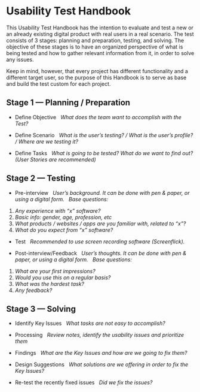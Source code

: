 # Usability Test Handbook

This Usability Test Handbook has the intention to evaluate and test a new or an already existing digital product with real users in a real scenario. The test consists of 3 stages: planning and preparation, testing, and solving. The objective of these stages is to have an organized perspective of what is being tested and how to gather relevant information from it, in order to solve any issues.

Keep in mind, however, that every project has different functionality and a different target user, so the purpose of this Handbook is to serve as base and build the test custom for each project.


## Stage 1 — Planning / Preparation

* Define Objective
&nbsp;
*What does the team want to accomplish with the Test?*

* Define Scenario
&nbsp;
*What is the user’s testing? / What is the user’s profile? / Where are we testing it?*

* Define Tasks
&nbsp;
*What is going to be tested? What do we want to find out? (User Stories are recommended)*


## Stage 2 — Testing

* Pre-interview
&nbsp;
*User’s background. It can be done with pen & paper, or using a digital form.*
&nbsp;
*Base questions:*
&nbsp;
1. *Any experience with “x” software?*
2. *Basic info: gender, age, profession, etc*
3. *What products / websites / apps are you familiar with, related to “x”?*
4. *What do you expect from “x” software?*

* Test
&nbsp;
*Recommended to use screen recording software (Screenflick).*

* Post-interview/Feedback
&nbsp;
*User’s thoughts. It can be done with pen & paper, or using a digital form.*
&nbsp;
*Base questions:*
&nbsp;
1. *What are your first impressions?*
2. *Would you use this on a regular basis?*
3. *What was the hardest task?*
4. *Any feedback?*


## Stage 3 — Solving

* Identify Key Issues
&nbsp;
*What tasks are not easy to accomplish?*

* Processing
&nbsp;
*Review notes, identify the usability issues and prioritize them*

* Findings
&nbsp;
*What are the Key Issues and how are we going to fix them?*

* Design Suggestions
&nbsp;
*What solutions are we offering in order to fix the Key Issues?*

* Re-test the recently fixed issues
&nbsp;
*Did we fix the issues?*
